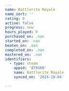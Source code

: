 ```yaml
---
name: Battlerite Royale
name_sort: ''
rating: 0
active: false
progress: new
hours_played: 0
purchased_on: .nan
started_on: .nan
beaten_on: .nan
completed_on: .nan
mastered_on: .nan
identifiers:
  - type: steam
    appid: '879160'
    name: Battlerite Royale
    synced_on: '2024-10-04'

---
```

